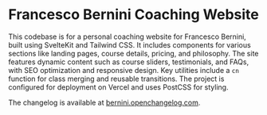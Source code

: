 # Francesco Bernini Coaching Website

This codebase is for a personal coaching website for Francesco Bernini, built using SvelteKit and Tailwind CSS.
It includes components for various sections like landing pages, course details, pricing, and philosophy. The site features dynamic content such as course sliders, testimonials, and FAQs, with SEO optimization and responsive design.
Key utilities include a `cn` function for class merging and reusable transitions. The project is configured for deployment on Vercel and uses PostCSS for styling.

The changelog is available at [bernini.openchangelog.com](https://bernini.openchangelog.com).
